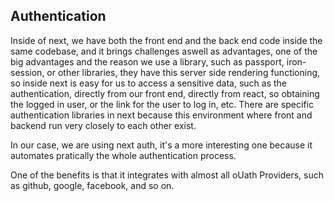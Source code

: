 ## Authentication

Inside of next, we have both the front end and the back end code inside the same codebase, and it brings challenges aswell
as advantages, one of the big advantages and the reason we use a library, such as passport, iron-session, or other libraries,
they have this server side rendering functioning, so inside next is easy for us to access a sensitive data, such as the
authentication, directly from our front end, directly from react, so obtaining the logged in user, or the link for the user
to log in, etc. There are specific authentication libraries in next because this environment where front and backend run
very closely to each other exist. 

In our case, we are using next auth, it's a more interesting one because it automates pratically the whole authentication
process.

One of the benefits is that it integrates with almost all oUath Providers, such as github, google, facebook, and so on.



